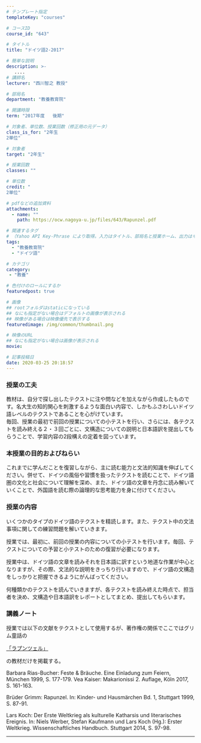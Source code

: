 ```yaml
---
# テンプレート指定
templateKey: "courses"

# コースID
course_id: "643"

# タイトル
title: "ドイツ語2-2017"

# 簡単な説明
description: >-
   ....
# 講師名
lecturer: "西川智之 教授"

# 部局名
department: "教養教育院"

# 開講時限
term: "2017年度	後期"

# 対象者、単位数、授業回数（修正用の元データ）
class_is_for: "2年生
2単位"

# 対象者
target: "2年生"

# 授業回数
classes: ""

# 単位数
credit: "
2単位"

# pdfなどの追加資料
attachments:
  - name: "" 
    path: https://ocw.nagoya-u.jp/files/643/Rapunzel.pdf

# 関連するタグ
# （Yahoo API Key-Phrase により取得。入力はタイトル、部局名と授業ホーム、出力はキーフレーズ（tags））
tags:
  - "教養教育院"
  - "ドイツ語"

# カテゴリ
category:
 - "教養"

# 色付けのロールにするか
featuredpost: true

# 画像
## rootフォルダはstaticになっている
## なにも指定がない場合はデフォルトの画像が表示される
## 映像がある場合は映像優先で表示する
featuredimage: /img/common/thumbnail.png

# 映像のURL
## なにも指定がない場合は画像が表示される
movie: 

# 記事投稿日
date: 2020-03-25 20:18:57
---
```





### 授業の工夫
<p>
教材は、自分で探し出したテクストに注や問などを加えながら作成したものです。名大生の知的関心を刺激するような面白い内容で、しかもふさわしいドイツ語レベルのテクストであることを心がけています。
 
<br>
毎回、授業の最初で前回の授業についての小テストを行い、さらには、各テクストを読み終える２・３回ごとに、文構造についての説明と日本語訳を提出してもらうことで、学習内容の2段構えの定着を図っています。
</p>






### 本授業の目的およびねらい

これまでに学んだことを復習しながら、主に読む能力と文法的知識を伸ばしてください。併せて、ドイツの風俗や習慣を扱ったテクストを読むことで、ドイツ語圏の文化と社会について理解を深め、また、ドイツ語の文章を丹念に読み解いていくことで、外国語を読む際の論理的な思考能力を身に付けてください。

### 授業の内容

いくつかのタイプのドイツ語のテクストを精読します。また、テクスト中の文法事項に関しての練習問題を解いていきます。

授業では、最初に、前回の授業の内容についての小テストを行います。毎回、テクストについての予習と小テストのための復習が必要になります。

授業中は、ドイツ語の文章を読みそれを日本語に訳すという地道な作業が中心となりますが、その際、文法的な説明をきっちり行いますので、ドイツ語の文構造をしっかりと把握できるようにがんばってください。

何種類かのテクストを読んでいきますが、各テクストを読み終えた時点で、担当者を決め、文構造や日本語訳をレポートとしてまとめ、提出してもらいます。









### 講義ノート

授業では以下の文献をテクストとして使用するが、著作権の関係でここではグリム童話の 

[「ラプンツェル」](https://ocw.nagoya-u.jp/files/643/Rapunzel.pdf) 

の教材だけを掲載する。

Barbara Rias-Bucher: Feste & Bräuche. Eine Einladung zum Feiern, München 1999, S. 177-179.
Vea Kaiser: Makarionissi 2. Auflage, Köln 2017, S. 161-163.

Brüder Grimm: Rapunzel. In: Kinder- und Hausmärchen Bd. 1, Stuttgart 1999, S. 87-91.

Lars Koch: Der Erste Weltkrieg als kulturelle Katharsis und literarisches Ereignis. In: Niels Werber, Stefan Kaufmann und Lars Koch (Hg.): Erster Weltkrieg. Wissenschaftliches Handbuch. Stuttgart 2014, S. 97-98.













-----